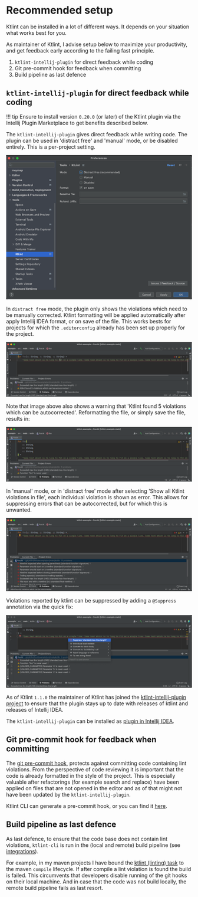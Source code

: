 # Recommended setup

Ktlint can be installed in a lot of different ways. It depends on your situation what works best for you.

As maintainer of Ktlint, I advise setup below to maximize your productivity, and get feedback early according to the failing fast principle.

1. `ktlint-intellij-plugin` for direct feedback while coding
2. Git pre-commit hook for feedback when committing
3. Build pipeline as last defence

## `ktlint-intellij-plugin` for direct feedback while coding

!!! tip
    Ensure to install version `0.20.0` (or later) of the Ktlint plugin via the Intellij Plugin Marketplace to get benefits described below.

The `ktlint-intellij-plugin` gives direct feedback while writing code. The plugin can be used in 'distract free' and 'manual' mode, or be disabled entirely. This is a per-project setting.

![ktlint-intellij-plugin-preferences.png](../assets/images/ktlint-intellij-plugin-preferences.png)

In `distract free` mode, the plugin only shows the violations which need to be manually corrected. Ktlint formatting will be applied automatically after apply Intellij IDEA format, or on save of the file. This works bests for projects for which the `.editorconfig` already has been set up properly for the project.

![ktlint-intellij-plugin-distract-free-mode-1.png](../assets/images/ktlint-intellij-plugin-distract-free-mode-1.png)

Note that image above also shows a warning that 'Ktlint found 5 violations which can be autocorrected'. Reformatting the file, or simply save the file, results in:

![ktlint-intellij-plugin-distract-free-mode-2.png](../assets/images/ktlint-intellij-plugin-distract-free-mode-2.png)

In 'manual' mode, or in 'distract free' mode after selecting 'Show all Ktlint violations in file', each individual violation is shown as error. This allows for suppressing errors that can be autocorrected, but for which this is unwanted.

![ktlint-intellij-plugin-manual-mode.png](../assets/images/ktlint-intellij-plugin-manual-mode.png)

Violations reported by ktlint can be suppressed by adding a `@Suppress` annotation via the quick fix:

![ktlint-intellij-plugin-suppress-violation.png](../assets/images/ktlint-intellij-plugin-suppress-violation.png)

As of Ktlint `1.1.0` the maintainer of Ktlint has joined the [ktlint-intellij-plugin project](https://github.com/nbadal/ktlint-intellij-plugin) to ensure that the plugin stays up to date with releases of ktlint and releases of Intellij IDEA.

The `ktlint-intellij-plugin` can be installed as [plugin in Intellij IDEA](https://plugins.jetbrains.com/plugin/15057-ktlint-unofficial-).

## Git pre-commit hook for feedback when committing

The [git pre-commit hook](cli.md#git-hooks), protects against committing code containing lint violations. From the perspective of code reviewing it is important that the code is already formatted in the style of the project. This is especially valuable after refactorings (for example search and replace) have been applied on files that are not opened in the editor and as of that might not have been updated by the `ktlint-intellij-plugin`.

Ktlint CLI can generate a pre-commit hook, or you can find it [here](https://github.com/pinterest/ktlint/blob/master/ktlint-cli/src/main/kotlin/com/pinterest/ktlint/cli/internal/GitPreCommitHookSubCommand.kt#L23).

## Build pipeline as last defence

As last defence, to ensure that the code base does not contain lint violations, `ktlint-cli` is run in the (local and remote) build pipeline (see [integrations](integrations.md)). 

For example, in my maven projects I have bound the [ktlint (linting) task](integrations.md#maven-integration) to the maven `compile` lifecycle. If after compile a lint violation is found the build is failed. This circumvents that developers disable running of the git hooks on their local machine. And in case that the code was not build locally, the remote build pipeline fails as last resort.
